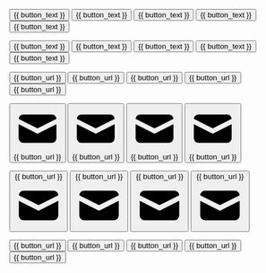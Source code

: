 <!-- Primary buttons -->
<button onclick="location.href='{{ button_url }}';" class="button-xs button-primary">{{ button_text }}</button>
<button onclick="location.href='{{ button_url }}';" class="button-sm button-primary">{{ button_text }}</button>
<button onclick="location.href='{{ button_url }}';" class="button-md button-primary">{{ button_text }}</button>
<button onclick="location.href='{{ button_url }}';" class="button-lg button-primary">{{ button_text }}</button>
<button onclick="location.href='{{ button_url }}';" class="button-xl button-primary">{{ button_text }}</button>

<!-- Secondary buttons -->
<button onclick="location.href='{{ button_url }}';" class="button-xs button-secondary">{{ button_text }}</button>
<button onclick="location.href='{{ button_url }}';" class="button-sm button-secondary">{{ button_text }}</button>
<button onclick="location.href='{{ button_url }}';" class="button-md button-secondary">{{ button_text }}</button>
<button onclick="location.href='{{ button_url }}';" class="button-lg button-secondary">{{ button_text }}</button>
<button onclick="location.href='{{ button_url }}';" class="button-xl button-secondary">{{ button_text }}</button>

<!-- Tertiary Buttons -->
<button onclick="location.href='{{ button_url }}';" class="button-xs button-tertiary">{{ button_url }}</button>
<button onclick="location.href='{{ button_url }}';" class="button-sm button-tertiary">{{ button_url }}</button>
<button onclick="location.href='{{ button_url }}';" class="button-md button-tertiary">{{ button_url }}</button>
<button onclick="location.href='{{ button_url }}';" class="button-lg button-tertiary">{{ button_url }}</button>
<button onclick="location.href='{{ button_url }}';" class="button-xl button-tertiary">{{ button_url }}</button>

  <!-- Buttons with Leading Icons -->
  <button onclick="location.href='{{ button_url }}';" class="button-sm button-primary">
    <!-- Heroicon name: solid/mail -->
    <svg class="-ml-0.5 mr-2 h-4 w-4" xmlns="http://www.w3.org/2000/svg" viewBox="0 0 20 20" fill="currentColor"
      aria-hidden="true">
      <path d="M2.003 5.884L10 9.882l7.997-3.998A2 2 0 0016 4H4a2 2 0 00-1.997 1.884z" />
      <path d="M18 8.118l-8 4-8-4V14a2 2 0 002 2h12a2 2 0 002-2V8.118z" />
    </svg>{{ button_url }}</button>
  <button onclick="location.href='{{ button_url }}';" class="button-md button-primary">
    <!-- Heroicon name: solid/mail -->
    <svg class="-ml-1 mr-2 h-5 w-5" xmlns="http://www.w3.org/2000/svg" viewBox="0 0 20 20" fill="currentColor"
      aria-hidden="true">
      <path d="M2.003 5.884L10 9.882l7.997-3.998A2 2 0 0016 4H4a2 2 0 00-1.997 1.884z" />
      <path d="M18 8.118l-8 4-8-4V14a2 2 0 002 2h12a2 2 0 002-2V8.118z" />
    </svg>{{ button_url }}</button>
  <button onclick="location.href='{{ button_url }}';" class="button-lg button-primary">
    <!-- Heroicon name: solid/mail -->
    <svg class="-ml-1 mr-3 h-5 w-5" xmlns="http://www.w3.org/2000/svg" viewBox="0 0 20 20" fill="currentColor"
      aria-hidden="true">
      <path d="M2.003 5.884L10 9.882l7.997-3.998A2 2 0 0016 4H4a2 2 0 00-1.997 1.884z" />
      <path d="M18 8.118l-8 4-8-4V14a2 2 0 002 2h12a2 2 0 002-2V8.118z" />
    </svg>{{ button_url }}</button>
  <button onclick="location.href='{{ button_url }}';" class="button-xl button-primary">
    <!-- Heroicon name: solid/mail -->
    <svg class="-ml-1 mr-3 h-5 w-5" xmlns="http://www.w3.org/2000/svg" viewBox="0 0 20 20" fill="currentColor"
      aria-hidden="true">
      <path d="M2.003 5.884L10 9.882l7.997-3.998A2 2 0 0016 4H4a2 2 0 00-1.997 1.884z" />
      <path d="M18 8.118l-8 4-8-4V14a2 2 0 002 2h12a2 2 0 002-2V8.118z" />
    </svg>{{ button_url }}</button>

<!-- Buttons with Trailing Icons -->
  <button onclick="location.href='{{ button_url }}';" class="button-sm button-primary">{{ button_url }}
    <!-- Heroicon name: solid/mail -->
    <svg class="ml-2 -mr-0.5 h-4 w-4" xmlns="http://www.w3.org/2000/svg" viewBox="0 0 20 20" fill="currentColor"
      aria-hidden="true">
      <path d="M2.003 5.884L10 9.882l7.997-3.998A2 2 0 0016 4H4a2 2 0 00-1.997 1.884z" />
      <path d="M18 8.118l-8 4-8-4V14a2 2 0 002 2h12a2 2 0 002-2V8.118z" />
    </svg></button>
  <button onclick="location.href='{{ button_url }}';" class="button-md button-primary">{{ button_url }}
    <!-- Heroicon name: solid/mail -->
    <svg class="ml-2 -mr-1 h-5 w-5" xmlns="http://www.w3.org/2000/svg" viewBox="0 0 20 20" fill="currentColor"
      aria-hidden="true">
      <path d="M2.003 5.884L10 9.882l7.997-3.998A2 2 0 0016 4H4a2 2 0 00-1.997 1.884z" />
      <path d="M18 8.118l-8 4-8-4V14a2 2 0 002 2h12a2 2 0 002-2V8.118z" />
    </svg>
  </button>
  <button onclick="location.href='{{ button_url }}';" class="button-lg button-primary">{{ button_url }}
    <!-- Heroicon name: solid/mail -->
    <svg class="ml-3 -mr-1 h-5 w-5" xmlns="http://www.w3.org/2000/svg" viewBox="0 0 20 20" fill="currentColor"
      aria-hidden="true">
      <path d="M2.003 5.884L10 9.882l7.997-3.998A2 2 0 0016 4H4a2 2 0 00-1.997 1.884z" />
      <path d="M18 8.118l-8 4-8-4V14a2 2 0 002 2h12a2 2 0 002-2V8.118z" />
    </svg>
  </button>
  <button onclick="location.href='{{ button_url }}';" class="button-xl button-primary">{{ button_url }}
    <!-- Heroicon name: solid/mail -->
    <svg class="ml-3 -mr-1 h-5 w-5" xmlns="http://www.w3.org/2000/svg" viewBox="0 0 20 20" fill="currentColor"
      aria-hidden="true">
      <path d="M2.003 5.884L10 9.882l7.997-3.998A2 2 0 0016 4H4a2 2 0 00-1.997 1.884z" />
      <path d="M18 8.118l-8 4-8-4V14a2 2 0 002 2h12a2 2 0 002-2V8.118z" />
    </svg>
  </button>

  <!-- Round Buttons -->
  <button onclick="location.href='{{ button_url }}';" class="button-round-xs button-primary">{{ button_url }}</button>
  <button onclick="location.href='{{ button_url }}';" class="button-round-sm button-primary">{{ button_url }}</button>
  <button onclick="location.href='{{ button_url }}';" class="button-round-md button-primary">{{ button_url }}</button>
  <button onclick="location.href='{{ button_url }}';" class="button-round-lg button-primary">{{ button_url }}</button>
  <button onclick="location.href='{{ button_url }}';" class="button-round-xl button-primary">{{ button_url }}</button>
  